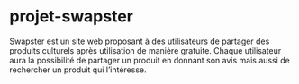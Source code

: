# projet-swapster

Swapster est un site web proposant à des utilisateurs de partager des produits culturels après utilisation de manière gratuite.
Chaque utilisateur aura la possibilité de partager un produit en donnant son avis mais aussi de rechercher un produit qui l’intéresse.


